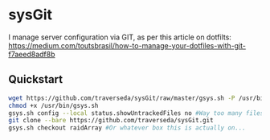 # sysGit
I manage server configuration via GIT, as per this article on dotfilts: https://medium.com/toutsbrasil/how-to-manage-your-dotfiles-with-git-f7aeed8adf8b

## Quickstart

```bash
wget https://github.com/traverseda/sysGit/raw/master/gsys.sh -P /usr/bin/ #Add gsys management tool
chmod +x /usr/bin/gsys.sh
gsys.sh config --local status.showUntrackedFiles no #Way too many files otherwise
git clone --bare https://github.com/traverseda/sysGit.git
gsys.sh checkout raidArray #Or whatever box this is actually on...
```
